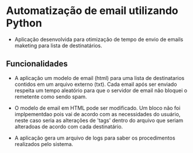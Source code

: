# Automatização de email utilizando Python

- Aplicação desenvolvida para otimização de tempo de envio de emails maketing para lista de destinatários.

## Funcionalidades

- A aplicação um modelo de email (html) para uma lista de destinatarios contidos em um arquivo externo (txt). Cada email após ser enviado respeita um tempo aleatório para que o servidor de email não bloquei o remetente como sendo spam.

- O modelo de email em HTML pode ser modificado. Um bloco não foi implpementdao pois vai de acordo com as necessidades do usuário, neste caso seria as alterações de 'tags' dentro do arquivo que seriam alteradoas de acordo com cada destinatário.

- A aplicação gera um arquivo de logs para saber os procedimentos realizados pelo sistema.